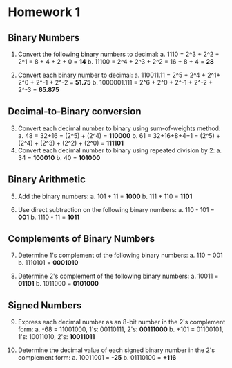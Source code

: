 # Homework 1

## Binary Numbers
1. Convert the following binary numbers to decimal:
a. 1110 = 2^3 + 2^2 + 2^1 = 8 + 4 + 2 + 0 = __14__
b. 11100 = 2^4 + 2^3 + 2^2 = 16 + 8 + 4 = __28__

2. Convert each binary number to decimal:
a. 110011.11 = 2^5 + 2^4 + 2^1+ 2^0 + 2^-1 + 2^-2 = __51.75__
b. 1000001.111 = 2^6 + 2^0 + 2^-1 + 2^-2 + 2^-3 = __65.875__

## Decimal-to-Binary conversion
3. Convert each decimal number to binary using sum-of-weights method:
a. 48 = 32+16 = (2^5) + (2^4) = __110000__
b. 61 = 32+16+8+4+1 = (2^5) + (2^4) + (2^3) + (2^2) + (2^0) = __111101__
4. Convert each decimal number to binary using repeated division by 2:
a. 34 = __100010__
b. 40 = __101000__

## Binary Arithmetic
5. Add the binary numbers:
a. 101 + 11 = __1000__
b. 111 + 110 = __1101__

6. Use direct subtraction on the following binary numbers:
a. 110 - 101 = __001__
b. 1110 - 11 = __1011__

## Complements of Binary Numbers
7. Determine 1's complement of the following binary numbers:
a. 110 = 001
b. 1110101 = __0001010__

8. Determine 2's complement of the following binary numbers:
a. 10011 = __01101__
b. 1011000 = __0101000__

## Signed Numbers
9. Express each decimal number as an 8-bit number in the 2's complement form:
a. -68 = 11001000, 1's: 00110111, 2's: __00111000__
b. +101 = 01100101, 1's: 10011010, 2's: __10011011__

10. Determine the decimal value of each signed binary number in the 2's complement form:
a. 10011001 = __-25__
b. 01110100 = __+116__
